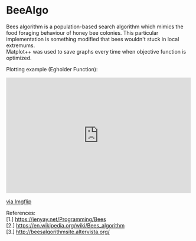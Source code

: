 # BeeAlgo

Bees algorithm is a population-based search algorithm which mimics the food foraging behaviour of honey bee colonies. This particular implementation is something modified that bees wouldn't stuck in local extremums.   
Matplot++ was used to save graphs every time when objective function is optimized. 

Plotting example (Egholder Function):  
<div style="width:500px;max-width:100%;"><div style="height:0;padding-bottom:62.8%;position:relative;"><iframe width="500" height="314" style="position:absolute;top:0;left:0;width:100%;height:100%;" frameBorder="0" src="https://imgflip.com/embed/75geki"></iframe></div><p><a href="https://imgflip.com/gif/75geki">via Imgflip</a></p></div>  


References:  
[1.] https://jenyay.net/Programming/Bees  
[2.] https://en.wikipedia.org/wiki/Bees_algorithm  
[3.] http://beesalgorithmsite.altervista.org/  



